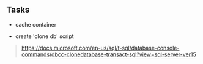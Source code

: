 ## Tasks

- cache container

- create 'clone db' script
> https://docs.microsoft.com/en-us/sql/t-sql/database-console-commands/dbcc-clonedatabase-transact-sql?view=sql-server-ver15
